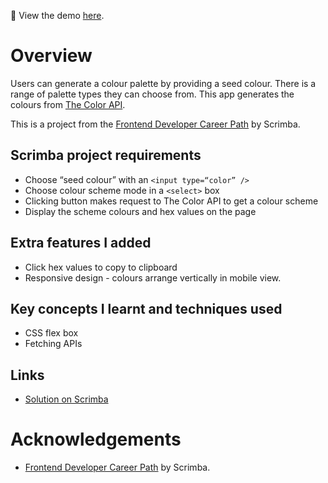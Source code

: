 👀 View the demo [here](https://dahliasan.github.io/colour-generator/).

# Overview
Users can generate a colour palette by providing a seed colour. There is a range of palette types they can choose from. This app generates the colours from [The Color API](https://www.thecolorapi.com/).

This is a project from the [Frontend Developer Career Path](https://scrimba.com/learn/frontend) by Scrimba.

## Scrimba project requirements

- Choose “seed colour” with an `<input type=“color” />`
- Choose colour scheme mode in a `<select>` box
- Clicking button makes request to The Color API to get a colour scheme
- Display the scheme colours and hex values on the page

## Extra features I added

- Click hex values to copy to clipboard
- Responsive design - colours arrange vertically in mobile view.

## Key concepts I learnt and techniques used

- CSS flex box
- Fetching APIs

## Links
- [Solution on Scrimba](https://scrimba.com/scrim/coe7645f8b155aa7d3ce2438b)

# Acknowledgements
- [Frontend Developer Career Path](https://scrimba.com/learn/frontend) by Scrimba.
